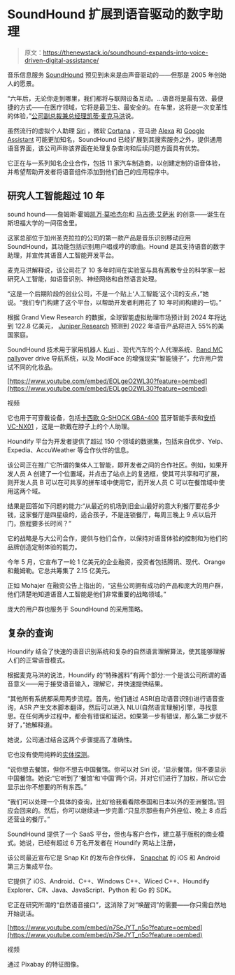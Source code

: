 # SoundHound 扩展到语音驱动的数字助理

> 原文：<https://thenewstack.io/soundhound-expands-into-voice-driven-digital-assistance/>

音乐信息服务 [SoundHound](https://soundhound.com/) 预见到未来是由声音驱动的——但那是 2005 年创始人的愿景。

“六年后，无论你走到哪里，我们都将与联网设备互动。…语音将是最有效、最便捷的方式——在医疗领域，它将是最卫生、最安全的。在车里，这将是一次变革性的体验，”[公司副总裁兼总经理凯蒂·麦克马洪](https://www.linkedin.com/in/kwmcmahon/)说。

虽然流行的虚拟个人助理 [Siri](https://www.apple.com/ios/siri/) ，微软 [Cortana](https://www.microsoft.com/en-us/cortana) ，亚马逊 [Alexa](https://www.amazon.com/Amazon-Echo-And-Alexa-Devices/b?ie=UTF8&node=9818047011) 和 [Google Assistant](https://assistant.google.com/#?modal_active=none) 可能更加知名，SoundHound 已经扩展到其搜索服务之外，提供通用语音界面，该公司声称该界面在处理复杂查询和后续问题方面具有优势。

它正在与一系列知名企业合作，包括 11 家汽车制造商，以创建定制的语音体验，并希望帮助开发者将语音组件添加到他们自己的应用程序中。

## 研究人工智能超过 10 年

sound hound——詹姆斯·霍姆[凯万·莫哈杰尔](https://www.linkedin.com/in/keyvanmohajer/)和 [马吉德·艾萨米](https://www.linkedin.com/in/majid-emami-87ba311/) 的创意——诞生在斯坦福大学的一间宿舍里。

这家总部位于加州圣克拉拉的公司的第一款产品是音乐识别移动应用 SoundHound，其功能包括识别用户唱或哼的歌曲。Hound 是其支持语音的数字助理，并宣传其语音人工智能开发平台。

麦克马洪解释说，该公司花了 10 多年时间在实验室与具有离散专业的科学家一起研究人工智能，如语音识别、神经网络和自然语言处理。

“这是一个后期阶段的创业公司，不是一个贴上‘人工智能’这个词的支点，”她说。“我们专门构建了这个平台，以帮助开发者利用花了 10 年时间构建的一切。”

根据 Grand View Research 的数据，全球智能虚拟助理市场预计到 2024 年将达到 122.8 亿美元， [Juniper Research](https://www.juniperresearch.com/researchstore/innovation-disruption/digital-voice-assistants/platforms-revenues-opportunities) 预测到 2022 年语音产品将进入 55%的美国家庭。

SoundHound 技术用于家用机器人 [Kuri](https://www.heykuri.com/) 、现代汽车的个人代理系统、[Rand MC nally](https://www.randmcnally.com/electronics/car)over drive 导航系统，以及 ModiFace 的增强现实“智能镜子”，允许用户尝试不同的化妆品。

[https://www.youtube.com/embed/EOLgeO2WL30?feature=oembed](https://www.youtube.com/embed/EOLgeO2WL30?feature=oembed)

视频

它也用于可穿戴设备，包括[卡西欧 G-SHOCK GBA-400](http://cts.businesswire.com/ct/CT?id=smartlink&url=http%3A%2F%2Fworld.g-shock.com%2Fus%2Fen%2Fble%2Fgba%2Ffunction%2F%23search&esheet=51058645&newsitemid=20150313005592&lan=en-US&anchor=Casio+G-SHOCK+GBA-400&index=3&md5=f74ca2ea93d5548f2036fcbef39dc227) 蓝牙智能手表和[安桥 VC-NX01](https://www.wareable.com/wearable-tech/onkyo-vc-nx01-wearable-neck-speaker-5812) ，这是一款戴在脖子上的个人助理。

Houndify 平台为开发者提供了超过 150 个领域的数据集，包括来自优步、Yelp、Expedia、AccuWeather 等合作伙伴的信息。

该公司正在推广它所谓的集体人工智能，即开发者之间的合作社区。例如，如果开发人员 A 创建了一个位置域，并点击了站点上的复选框，使其可共享和可扩展，则开发人员 B 可以在可共享的拼车域中使用它，而开发人员 C 可以在餐馆域中使用这两个域。

结果是回答如下问题的能力:“从最近的机场到旧金山最好的意大利餐厅要花多少钱，这家餐厅是四星级的，适合孩子，不是连锁餐厅，每周三晚上 9 点以后开门，旅程要多长时间？”

它的战略是与大公司合作，提供与他们合作，以保持对语音体验的控制和为他们的品牌创造定制体验的能力。

今年 5 月，它宣布了一轮 1 亿美元的企业融资，投资者包括腾讯、现代、Orange 和戴姆勒。它总共筹集了 2.15 亿美元。

正如 Mohajer 在融资公告上指出的，“这些公司拥有成功的产品和庞大的用户群，他们清楚地知道语音人工智能是他们非常重要的战略领域。”

庞大的用户群也服务于 SoundHound 的采用策略。

## 复杂的查询

Houndify 结合了快速的语音识别系统和复杂的自然语言理解算法，使其能够理解人们的正常语音模式。

根据麦克马洪的说法，Houndify 的“特殊酱料”有两个部分:一个是该公司所谓的语音意义——用于接受语音输入，理解它，并快速提供结果。

“其他所有系统都采用两步流程。首先，他们通过 ASR(自动语音识别)进行语音查询，ASR 产生文本脚本翻译，然后可以进入 NLU(自然语言理解)引擎，寻找意思。在任何两步过程中，都会有错误和延迟。如果第一步有错误，那么第二步就不好了，”她解释道。

她说，公司通过结合这两个步骤提高了准确性。

它也没有使用纯粹的[实体探测](https://en.wikipedia.org/wiki/Named-entity_recognition)。

“说你想去餐馆，但你不想去中国餐馆。你可以对 Siri 说，‘显示餐馆，但不要显示中国餐馆。她说:“它听到了‘餐馆’和‘中国’两个词，并对它们进行了加权，所以它会显示出你不想要的所有东西。”

“我们可以处理一个具体的查询，比如‘给我看看除泰国和日本以外的亚洲餐馆。’回应会回来的。然后，你可以继续进一步完善:“只显示那些有户外座位、晚上 8 点后还营业的餐厅。”

SoundHound 提供了一个 SaaS 平台，但也与客户合作，建立基于版税的商业模式。她说，已经有超过 6 万名开发者在 Houndify 网站上注册，

该公司最近宣布它是 Snap Kit 的发布合作伙伴， [Snapchat](https://blog.soundhound.com/snap-songs-in-soundhound-with-snapchat-2efc9d1c3309) 的 iOS 和 Android 第三方集成平台。

它提供了 iOS、Android、C++、Windows C++、Wiced C++、Houndify Explorer、C#、Java、JavaScript、Python 和 Go 的 SDK。

它正在研究所谓的“自然语音接口”，这消除了对“唤醒词”的需要——你只需自然地开始说话。

[https://www.youtube.com/embed/n7SeJYT_n5o?feature=oembed](https://www.youtube.com/embed/n7SeJYT_n5o?feature=oembed)

视频

通过 Pixabay 的特征图像。

<svg xmlns:xlink="http://www.w3.org/1999/xlink" viewBox="0 0 68 31" version="1.1"><title>Group</title> <desc>Created with Sketch.</desc></svg>